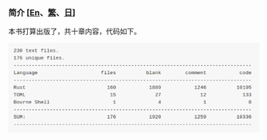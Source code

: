 ### 简介 [[En](./README.md)、[繁](./README_TW.md)、[日](./README_JP.md)]

本书打算出版了，共十章内容，代码如下。

![code_statistics](./code_statistics.png)
